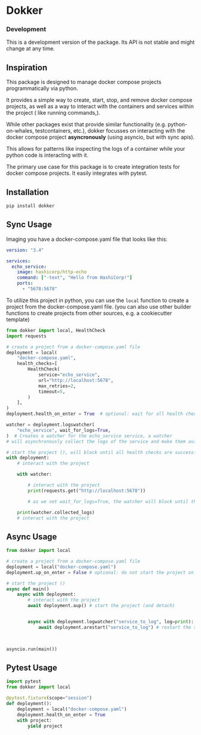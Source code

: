# Dokker

### Development

This is a development version of the package. Its API is not stable and
might change at any time.

## Inspiration

This package is designed to manage docker compose projects programmatically via python.

It provides a simple way to create, start, stop, and remove docker compose projects, as well as 
a way to interact with the containers and services within the project ( like running commands,).

While other packages exist that provide similar functionality (e.g. python-on-whales, testcontainers, etc.),
dokker focusses on interacting with the docker compose project **asyncronously** (using asyncio, but with sync apis).

This allows for patterns like inspecting the logs of a container while your python code is interacting with it.

The primary use case for this package is to create integration tests for docker compose projects.
It easily integrates with pytest.


## Installation

```bash
pip install dokker
```

## Sync Usage

Imaging you have a docker-compose.yaml file that looks like this:

```yaml
version: "3.4"

services:
  echo_service:
    image: hashicorp/http-echo
    command: ["-text", "Hello from HashiCorp!"]
    ports:
      - "5678:5678"
```

To utilize this project in python, you can use the `local` function to create a project from the docker-compose.yaml file.
(you can also use other builder functions to create projects from other sources, e.g. a cookiecutter template)

```python
from dokker import local, HealthCheck
import requests

# create a project from a docker-compose.yaml file
deployment = local(
    "docker-compose.yaml",
    health_checks=[
        HealthCheck(
            service="echo_service",
            url="http://localhost:5678",
            max_retries=2,
            timeout=5,
        )
    ],
)
deployment.health_on_enter = True  # optional: wait for all health checks to be successful on enter

watcher = deployment.logswatcher(
    "echo_service", wait_for_logs=True, 
)  # Creates a watcher for the echo_service service, a watcher
# will asynchronously collect the logs of the service and make them available

# start the project (), will block until all health checks are successful
with deployment:
    # interact with the project

    with watcher:

        # interact with the project
        print(requests.get("http://localhost:5678"))

        # as we set wait_for_logs=True, the watcher will block until the logs are collected

    print(watcher.collected_logs)
    # interact with the project


```

## Async Usage

```python
from dokker import local

# create a project from a docker-compose.yaml file
deployment = local("docker-compose.yaml")
deployment.up_on_enter = False # optional: do not start the project on enter

# start the project ()
async def main()
    async with deployment:
        # interact with the project
        await deployment.aup() # start the project (and detach)


        async with deployment.logwatcher("service_to_log", log=print):
            await deployment.arestart("service_to_log") # restart the service

        

asyncio.run(main())
```

## Pytest Usage

```python
import pytest
from dokker import local

@pytest.fixture(scope="session")
def deployment():
    deployment = local("docker-compose.yaml")
    deployment.health_on_enter = True
    with project:
        yield project



